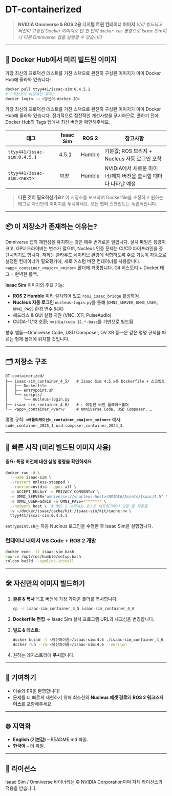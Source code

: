 # DT-containerized

> **NVIDIA Omniverse & ROS 2용 디지털 트윈 컨테이너 이미지**
> *미리 빌드되고 버전이 고정된 Docker 이미지로 단 한 번의 `docker run` 명령으로 Isaac Sim이나 다른 Omniverse 앱을 실행할 수 있습니다*

---

## 🔔 Docker Hub에서 미리 빌드된 이미지

가장 최신의 프로덕션 테스트를 거친 스택으로 완전히 구성된 이미지가 이미 Docker Hub에 올라와 있습니다:

```bash
docker pull ttyy441/issac-sim:0.4.5.1
# (저장소가 비공개인 경우) 
docker login -u <당신의-docker-ID>
```

가장 최신의 프로덕션 테스트를 거친 스택으로 완전히 구성된 이미지가 이미 Docker Hub에 올라와 있습니다. 정기적으로 점진적인 개선사항을 푸시하므로, 풀하기 전에 Docker Hub의 Tags 탭에서 최신 버전을 확인해주세요.

| 태그                         | Isaac Sim | ROS 2  | 참고사항                                                     |
| --------------------------- | --------- | ------ | ----------------------------------------------------------- |
| `ttyy441/issac-sim:0.4.5.1` | 4.5.1     | Humble | 기본값; ROS 브리지 + Nucleus 자동 로그인 포함                    |
| `ttyy441/issac-sim:<next>`  | *미정*     | Humble | NVIDIA에서 새로운 마이너/패치 버전을 출시할 때마다 나타날 예정      |

> **다른 것이 필요하신가요?** 이 저장소를 포크하여 Dockerfile을 조정하고 원하는 태그로 자신만의 이미지를 푸시하세요. 모든 헬퍼 스크립트는 독립적입니다.

---

## 📦 이 저장소가 존재하는 이유는?

Omniverse 앱의 재현성을 유지하는 것은 매우 번거로운 일입니다. 설치 파일은 용량이 크고, GPU 드라이버는 변수가 많으며, Nucleus 인증 문제는 CI/CD 파이프라인을 중단시키기도 합니다. 저희는 클라우드 네이티브 환경에 적합하도록 주요 기능이 자동으로 설정된 컨테이너가 필요했기에, 새로 커스텀 버전 컨테이너를 사용합니다.
 `<app>_container_<major>_<minor>` 폴더에 커밋합니다. Git 히스토리 + Docker 태그 = 완벽한 롤백.

**Isaac Sim** 이미지의 주요 기능:

* **ROS 2 Humble** 미리 설치되어 있고 `ros2_isaac_bridge` 활성화됨
* **Nucleus 자동 로그인** `nucleus-login.py`를 통해 (`OMNI_SERVER`, `OMNI_USER`, `OMNI_PASS` 환경 변수 읽음)
* 헤드리스 & GUI 실행 지원 (VNC, X11, PulseAudio)
* CUDA-11/12 호환; `nvidia/cuda:12.*-base`를 기반으로 빌드됨

향후 앱들—Omniverse Code, USD Composer, OV XR 등—은 같은 명명 규칙을 따르는 형제 폴더에 위치할 것입니다.

---

## 🗂️ 저장소 구조

```
DT-containerized/
├── isaac-sim_container_4_5/   # Isaac Sim 4.5.x용 Dockerfile + 스크립트
│   ├── Dockerfile
│   ├── entrypoint.sh
│   └── scripts/
│       └── nucleus-login.py
├── isaac-sim_container_4_6/   # ← 예정된 버전 플레이스홀더
└── <app>_container_<ver>/     # Omniverse Code, USD Composer, …
```

명명 규칙: **`<애플리케이션>_container_<major>_<minor>`**
예시: `code_container_2025_1`, `usd-composer_container_2024_3`.

---

## 🚀 빠른 시작 (미리 빌드된 이미지 사용)

#### 중요: 특정 버전에 대한 실행 명령을 확인하세요

```bash
docker run -d \
  --name isaac-sim \
  --restart unless-stopped \
  --runtime=nvidia --gpus all \
  -e ACCEPT_EULA=Y -e PRIVACY_CONSENT=Y \
  -e OMNI_SERVER="omniverse://<nucleus-host>/NVIDIA/Assets/Isaac/4.5" \
  -e OMNI_USER=admin -e OMNI_PASS=******** \
  --network host \  # ROS 2 브리지는 호스트 네트워크에서 가장 잘 작동함
  -v ~/docker/isaac/cache/kit:/isaac-sim/kit/cache:rw \
  ttyy441/issac-sim:0.4.5.1
```

`entrypoint.sh`는 자동 Nucleus 로그인을 수행한 후 Isaac Sim을 실행합니다.

### 컨테이너 내에서 VS Code + ROS 2 개발

```bash
docker exec -it isaac-sim bash
source /opt/ros/humble/setup.bash
colcon build --symlink-install
```

---

## 🛠️ 자신만의 이미지 빌드하기

1. **클론 & 복사** 목표 버전에 가장 가까운 폴더를 복사합니다.

   ```bash
   cp -r isaac-sim_container_4_5 isaac-sim_container_4_6
   ```
2. **Dockerfile 편집** → Isaac Sim 설치 프로그램 URL과 체크섬을 변경합니다.
3. **빌드 & 테스트**:

   ```bash
   docker build -t <당신의이름>/isaac-sim:4.6 ./isaac-sim_container_4_6
   docker run --rm <당신의이름>/isaac-sim:4.6 --version
   ```
4. 원하는 레지스트리에 **푸시**합니다.

---

## 🤝 기여하기

* 이슈와 PR을 환영합니다!
* 문제를 더 빠르게 재현하기 위해 최소한의 **Nucleus 에셋 경로**와 **ROS 2 워크스페이스**를 포함해주세요.

---

## 🌐 지역화

* **English (기본값)** – README.md 파일.
* **한국어** – 이 파일.

---

## 📜 라이선스

Isaac Sim / Omniverse 바이너리는 © NVIDIA Corporation이며 자체 라이선스의 적용을 받습니다.